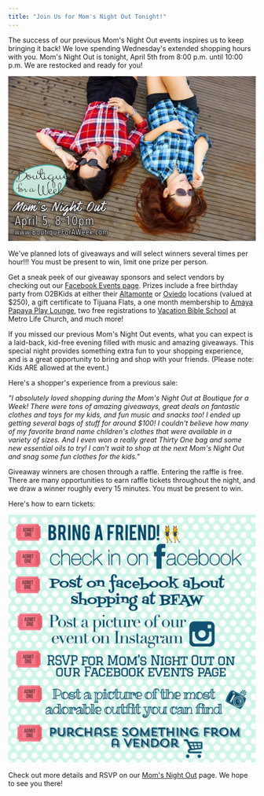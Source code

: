 ```yaml
---
title: "Join Us for Mom's Night Out Tonight!"
---
```


The success of our previous Mom's Night Out events inspires us to keep bringing it back! We love spending Wednesday's extended shopping hours with you. Mom's Night Out is tonight, April 5th from 8:00 p.m. until 10:00 p.m. We are restocked and ready for you! 

![](/img/blog/16797711_10154127841245836_3860323383304267148_o.jpg)

We've planned lots of giveaways and will select winners several times per hour!!! You must be present to win, limit one prize per person.

Get a sneak peek of our giveaway sponsors and select vendors by checking out our [Facebook Events page](https://www.facebook.com/events/1870091326536356/). Prizes include a free birthday party from O2BKids at either their [Altamonte](https://www.facebook.com/o2bkidsaltamonte/) or [Oviedo](https://www.facebook.com/O2B-Kids-Oviedo-684084515039352/) locations (valued at $250), a gift certificate to Tijuana Flats, a one month membership to [Amaya Papaya Play Lounge](https://www.facebook.com/amayapapayaplaylounge/?qsefr=1), two free registrations to [Vacation Bible School](https://metrolife.org/events/event/461/vbs-2017:-galactic-starveyors/2017-06-12) at Metro Life Church, and much more!

If you missed our previous Mom's Night Out events, what you can expect is a laid-back, kid-free evening filled with music and amazing giveaways. This special night provides something extra fun to your shopping experience, and is a great opportunity to bring and shop with your friends. (Please note: Kids ARE allowed at the event.)

Here's a shopper's experience from a previous sale:

_"I absolutely loved shopping during the Mom's Night Out at Boutique for a Week! There were tons of amazing giveaways, great deals on fantastic clothes and toys for my kids, and fun music and snacks too! I ended up getting several bags of stuff for around $100! I couldn't believe how many of my favorite brand name children's clothes that were available in a variety of sizes. And I even won a really great Thirty One bag and some new essential oils to try! I can't wait to shop at the next Mom's Night Out and snag some fun clothes for the kids."_

Giveaway winners are chosen through a raffle. Entering the raffle is free. There are many opportunities to earn raffle tickets throughout the night, and we draw a winner roughly every 15 minutes. You must be present to win.

Here's how to earn tickets:

![](/img/blog/17493050_10154209631485836_3453895477837662870_o.jpg)

Check out more details and RSVP on our [Mom's Night Out](https://www.facebook.com/events/1870091326536356/) page. We hope to see you there!
